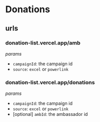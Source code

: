 # Donations 

## urls
### donation-list.vercel.app/amb
*params*
* `campaignId`: the campaign id
* `source`: `excel` or `powerlink`

### donation-list.vercel.app/donations
*params*
* `campaignId`: the campaign id
* `source`: `excel` or `powerlink`
* [optional] `ambId`: the ambassador id